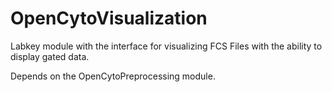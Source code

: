 OpenCytoVisualization
=====================

Labkey module with the interface for visualizing FCS Files with the ability to display gated data.

Depends on the OpenCytoPreprocessing module.
